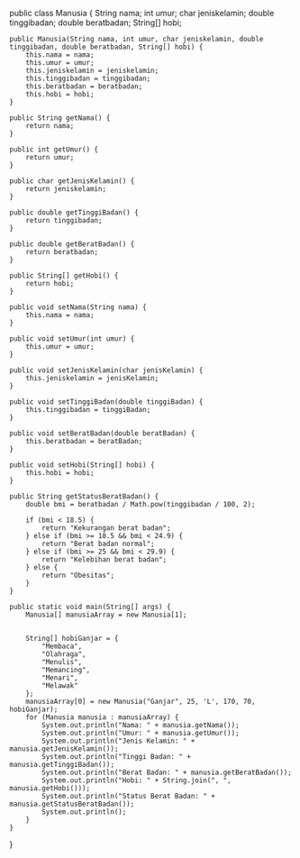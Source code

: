 public class Manusia {
    String nama;
    int umur;
    char jeniskelamin;
    double tinggibadan;
    double beratbadan;
    String[] hobi;

    public Manusia(String nama, int umur, char jeniskelamin, double tinggibadan, double beratbadan, String[] hobi) {
        this.nama = nama;
        this.umur = umur;
        this.jeniskelamin = jeniskelamin;
        this.tinggibadan = tinggibadan;
        this.beratbadan = beratbadan;
        this.hobi = hobi;
    }

    public String getNama() {
        return nama;
    }

    public int getUmur() {
        return umur;
    }

    public char getJenisKelamin() {
        return jeniskelamin;
    }

    public double getTinggiBadan() {
        return tinggibadan;
    }

    public double getBeratBadan() {
        return beratbadan;
    }

    public String[] getHobi() {
        return hobi;
    }

    public void setNama(String nama) {
        this.nama = nama;
    }

    public void setUmur(int umur) {
        this.umur = umur;
    }

    public void setJenisKelamin(char jenisKelamin) {
        this.jeniskelamin = jenisKelamin;
    }

    public void setTinggiBadan(double tinggiBadan) {
        this.tinggibadan = tinggiBadan;
    }

    public void setBeratBadan(double beratBadan) {
        this.beratbadan = beratBadan;
    }

    public void setHobi(String[] hobi) {
        this.hobi = hobi;
    }

    public String getStatusBeratBadan() {
        double bmi = beratbadan / Math.pow(tinggibadan / 100, 2);

        if (bmi < 18.5) {
            return "Kekurangan berat badan";
        } else if (bmi >= 18.5 && bmi < 24.9) {
            return "Berat badan normal";
        } else if (bmi >= 25 && bmi < 29.9) {
            return "Kelebihan berat badan";
        } else {
            return "Obesitas";
        }
    }

    public static void main(String[] args) {
        Manusia[] manusiaArray = new Manusia[1];


        String[] hobiGanjar = {
            "Membaca",
            "Olahraga",
            "Menulis",
            "Memancing",
            "Menari",
            "Melawak"
        };
        manusiaArray[0] = new Manusia("Ganjar", 25, 'L', 170, 70, hobiGanjar);
        for (Manusia manusia : manusiaArray) {
            System.out.println("Nama: " + manusia.getNama());
            System.out.println("Umur: " + manusia.getUmur());
            System.out.println("Jenis Kelamin: " + manusia.getJenisKelamin());
            System.out.println("Tinggi Badan: " + manusia.getTinggiBadan());
            System.out.println("Berat Badan: " + manusia.getBeratBadan());
            System.out.println("Hobi: " + String.join(", ", manusia.getHobi()));
            System.out.println("Status Berat Badan: " + manusia.getStatusBeratBadan());
            System.out.println();
        }
    }
}
